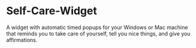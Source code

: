 # Self-Care-Widget
A widget with automatic timed popups for your Windows or Mac machine that reminds you to take care of yourself, tell you nice things, and give you affirmations.
